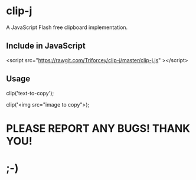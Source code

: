 # clip-j
A JavaScript Flash free clipboard implementation.
## Include in JavaScript
&lt;script src="https://rawgit.com/Triforcey/clip-j/master/clip-j.js" &gt;&lt;/script&gt;
## Usage
clip('text-to-copy');

clip('&lt;img src="image to copy"&gt;);

# PLEASE REPORT ANY BUGS! THANK YOU!
# ;-)

